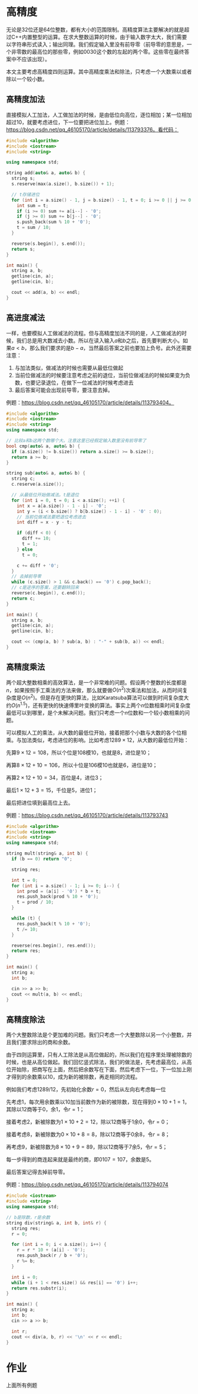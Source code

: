 # 高精度



无论是32位还是64位整数，都有大小的范围限制。高精度算法主要解决的就是超过C++内置整型的运算。在求大整数运算的时候，由于输入数字太大，我们需要以字符串形式读入；输出同理。我们假定输入里没有前导零（前导零的意思是，一个非零数的最高位的那些零，例如$0030$这个数的左起的两个零。这些零在最终答案中不应该出现）。



本文主要考虑高精度四则运算。其中高精度乘法和除法，只考虑一个大数乘以或者除以一个较小数。



## 高精度加法

直接模拟人工加法，人工做加法的时候，是由低位向高位，逐位相加；某一位相加超过$10$，就要考虑进位，下一位要把进位加上。例题：https://blog.csdn.net/qq_46105170/article/details/113793376。看代码：

```cpp
#include <algorithm>
#include <iostream>
#include <string>

using namespace std;

string add(auto& a, auto& b) {
  string s;
  s.reserve(max(a.size(), b.size()) + 1);

  // t存储进位
  for (int i = a.size() - 1, j = b.size() - 1, t = 0; i >= 0 || j >= 0 || t;) {
    int sum = t;
    if (i >= 0) sum += a[i--] - '0';
    if (j >= 0) sum += b[j--] - '0';
    s.push_back(sum % 10 + '0');
    t = sum / 10;
  }

  reverse(s.begin(), s.end());
  return s;
}

int main() {
  string a, b;
  getline(cin, a);
  getline(cin, b);

  cout << add(a, b) << endl;
}
```



## 高进度减法

一样，也要模拟人工做减法的流程。但与高精度加法不同的是，人工做减法的时候，我们总是用大数减去小数。所以在读入输入$a$和$b$之后，首先要判断大小。如果$a<b$，那么我们要求的是$b-a$，当然最后答案之前也要加上负号。此外还需要注意：

1. 与加法类似，做减法的时候也需要从最低位做起
2. 当前位做减法的时候要注意考虑之前的退位，当前位做减法的时候如果变为负数，也要记录退位，在做下一位减法的时候考虑进去
3. 最后答案可能会出现前导零，要注意去掉。

例题：https://blog.csdn.net/qq_46105170/article/details/113793404。

```cpp
#include <algorithm>
#include <iostream>
#include <string>
using namespace std;

// 比较a和b这两个数哪个大。注意这里已经假定输入数里没有前导零了
bool cmp(auto& a, auto& b) {
  if (a.size() != b.size()) return a.size() >= b.size();
  return a >= b;
}

string sub(auto& a, auto& b) {
  string c;
  c.reserve(a.size());

  // 从最低位开始做减法。t是退位
  for (int i = 0, t = 0; i < a.size(); ++i) {
    int x = a[a.size() - 1 - i] - '0';
    int y = (i < b.size() ? b[b.size() - 1 - i] - '0' : 0);
    // 当前位做减法要把退位考虑进去
    int diff = x - y - t;

    if (diff < 0) {
      diff += 10;
      t = 1;
    } else
      t = 0;

    c += diff + '0';
  }
  // 去掉前导零
  while (c.size() > 1 && c.back() == '0') c.pop_back();
  // c是逆序的答案，还要翻转回来
  reverse(c.begin(), c.end());
  return c;
}

int main() {
  string a, b;
  getline(cin, a);
  getline(cin, b);

  cout << (cmp(a, b) ? sub(a, b) : "-" + sub(b, a)) << endl;
}
```



## 高精度乘法

两个超大整数相乘的高效算法，是一个非常难的问题。假设两个整数的长度都是$n$，如果按照手工乘法的方法来做，那么就要做$O(n^2)$次乘法和加法，从而时间复杂度是$O(n^2)$。但是存在更快的算法，比如Karatsuba算法可以做到时间复杂度大约$O(n^{1.5})$，还有更快的快速傅里叶变换的算法。事实上两个$n$位数相乘时间复杂度最低可以到哪里，是个未解决问题。我们只考虑一个$n$位数和一个较小数相乘的问题。



可以模拟人工的乘法，从大数的最低位开始，接着把那个小数与大数的各个位相乘。与加法类似，考虑进位的影响。比如考虑$1289\times 12$，从大数的最低位开始：

先算$9\times 12=108$，所以个位是$108$模$10$，也就是$8$，进位是$10$；

再算$8\times 12+10=106$，所以十位是$106$模$10$也就是$6$，进位是$10$；

再算$2\times 12+10=34$，百位是$4$，进位$3$；

最后$1\times 12+3=15$，千位是$5$，进位$1$；

最后把进位填到最高位上去。

例题：https://blog.csdn.net/qq_46105170/article/details/113793743

```cpp
#include <algorithm>
#include <iostream>
#include <string>
using namespace std;

string mult(string& a, int b) {
  if (b == 0) return "0";

  string res;

  int t = 0;
  for (int i = a.size() - 1; i >= 0; i--) {
    int prod = (a[i] - '0') * b + t;
    res.push_back(prod % 10 + '0');
    t = prod / 10;
  }

  while (t) {
    res.push_back(t % 10 + '0');
    t /= 10;
  }

  reverse(res.begin(), res.end());
  return res;
}

int main() {
  string a;
  int b;

  cin >> a >> b;
  cout << mult(a, b) << endl;
}
```



## 高精度除法

两个大整数除法是个更加难的问题。我们只考虑一个大整数除以另一个小整数，并且我们要求除出的商和余数。

由于四则运算里，只有人工除法是从高位做起的，所以我们在程序里处理被除数的时候，也是从高位做起。我们回忆竖式除法，我们的做法是，先考虑最高位，从高位开始除，把商写在上面，然后把余数写在下面，然后考虑下一位，下一位加上刚才得到的余数乘以$10$，成为新的被除数，再走相同的流程。



例如我们考虑$1289/12$，先初始化余数$r=0$，然后从左向右考虑每一位

先考虑$1$，每次用余数乘以$10$加当前数作为新的被除数，现在得到$0\times 10+1=1$，其除以$12$商等于$0$，余$1$，令$r=1$；

接着考虑$2$，新被除数为$1\times 10+2=12$，除以$12$商等于$1$余$0$，令$r=0$；

接着考虑$8$，新被除数为$0\times 10+8=8$，除以$12$商等于$0$余$8$，令$r=8$；

再考虑$9$，新被除数为$8\times 10+9=89$，除以$12$商等于$7$余$5$，令$r=5$；



每一步得到的商连起来就是最终的商，即$0107=107$，余数是$5$。



最后答案记得去掉前导零。

例题：https://blog.csdn.net/qq_46105170/article/details/113794074

```cpp
#include <iostream>
#include <string>
using namespace std;

// b是除数，r是余数
string div(string& a, int b, int& r) {
  string res;
  r = 0;

  for (int i = 0; i < a.size(); i++) {
    r = r * 10 + (a[i] - '0');
    res.push_back(r / b + '0');
    r %= b;
  }

  int i = 0;
  while (i + 1 < res.size() && res[i] == '0') i++;
  return res.substr(i);
}

int main() {
  string a;
  int b;
  cin >> a >> b;

  int r;
  cout << div(a, b, r) << '\n' << r << endl;
}
```



# 作业

上面所有例题
